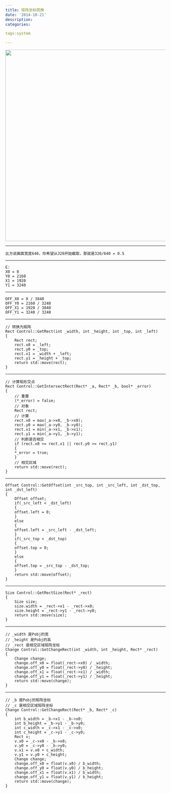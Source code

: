 ```yaml
---
title: 矩阵坐标转换
date: '2014-10-21'
description:
categories:

tags:system

---
```


<img src="{{urls.media}}/矩阵坐标转换/rect.png" alt="" width="600">

---

	比方说画面宽度640，你希望从320开始截取，那就是320/640 = 0.5

---

	E:
	X0 = 0
	Y0 = 2160
	X1 = 1920
	Y1 = 3240

---

	OFF_X0 = 0 / 3840
	OFF_Y0 = 2160 / 3240 
	OFF_X1 = 1920 / 3840
	OFF_Y1 = 3240 / 3240

---

	// 转换为矩阵
	Rect Control::GetRect(int _width, int _height, int _top, int _left)
	{
	    Rect rect;
	    rect.x0 = _left;
	    rect.y0 = _top;
	    rect.x1 = _width + _left;
	    rect.y1 = _height + _top;
	    return std::move(rect);
	}

---

	// 计算矩形交点
	Rect Control::GetIntersectRect(Rect* _a, Rect* _b, bool* _error)
	{
	    // 重置
	    (*_error) = false;
	    // 对象
	    Rect rect;
	    // 计算
	    rect.x0 = max(_a->x0, _b->x0);
	    rect.y0 = max(_a->y0, _b->y0);
	    rect.x1 = min(_a->x1, _b->x1);
	    rect.y1 = min(_a->y1, _b->y1);
	    // 判断是否相交
	    if (rect.x0 >= rect.x1 || rect.y0 >= rect.y1)
	    {
		*_error = true;
	    }
	    // 相交区域
	    return std::move(rect);
	}

---

	Offset Control::GetOffset(int _src_top, int _src_left, int _dst_top, int _dst_left)
	{
	    Offset offset;
	    if(_src_left < _dst_left)
	    {
		offset.left = 0;
	    }
	    else
	    {
		offset.left = _src_left - _dst_left;
	    }
	    if(_src_top < _dst_top)
	    {
		offset.top = 0;
	    }
	    else
	    {
		offset.top = _src_top - _dst_top;
	    }
	    return std::move(offset);
	}

---

	Size Control::GetRectSize(Rect* _rect)
	{
	    Size size;
	    size.width = _rect->x1 - _rect->x0;
	    size.height = _rect->y1 - _rect->y0;
	    return std::move(size);
	}

---

	// _width 是Pobj的宽
	// _height 是Pobj的高
	// _rect 是相交区域矩阵坐标
	Change Control::GetChangeRect(int _width, int _height, Rect* _rect)
	{
	    Change change;
	    change.off_x0 = float(_rect->x0) / _width;
	    change.off_y0 = float(_rect->y0) / _height;
	    change.off_x1 = float(_rect->x1) / _width;
	    change.off_y1 = float(_rect->y1) / _height;
	    return std::move(change);
	}

---

	// _b 是Pobj的矩阵坐标
	// _c 是相交区域矩阵坐标
	Change Control::GetChangeRect(Rect* _b, Rect* _c)
	{
	    int b_width = _b->x1 - _b->x0;
	    int b_height = _b->y1 - _b->y0;
	    int c_width = _c->x1 - _c->x0;
	    int c_height = _c->y1 - _c->y0;
	    Rect v;
	    v.x0 = _c->x0 - _b->x0;
	    v.y0 = _c->y0 - _b->y0;
	    v.x1 = v.x0 + c_width;
	    v.y1 = v.y0 + c_height;
	    Change change;
	    change.off_x0 = float(v.x0) / b_width;
	    change.off_y0 = float(v.y0) / b_height;
	    change.off_x1 = float(v.x1) / b_width;
	    change.off_y1 = float(v.y1) / b_height;
	    return std::move(change);
	}


